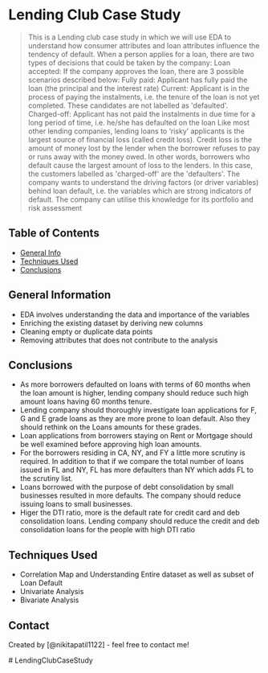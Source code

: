 # Lending Club Case Study

> This is a Lending club case study in which we will use EDA to understand how consumer attributes and loan attributes influence the tendency of default.
> When a person applies for a loan, there are two types of decisions that could be taken by the company:
> Loan accepted: If the company approves the loan, there are 3 possible scenarios described below:
> Fully paid: Applicant has fully paid the loan (the principal and the interest rate)
> Current: Applicant is in the process of paying the instalments, i.e. the tenure of the loan is not yet completed. These candidates are not labelled as 'defaulted'.
> Charged-off: Applicant has not paid the instalments in due time for a long period of time, i.e. he/she has defaulted on the loan
> Like most other lending companies, lending loans to ‘risky’ applicants is the largest source of financial loss (called credit loss). Credit loss is the amount of money lost by the lender when the borrower refuses to pay or runs away with the money owed. In other words, borrowers who default cause the largest amount of loss to the lenders. In this case, the customers labelled as 'charged-off' are the 'defaulters'.
> The company wants to understand the driving factors (or driver variables) behind loan default, i.e. the variables which are strong indicators of default. The company can utilise this knowledge for its portfolio and risk assessment

## Table of Contents

- [General Info](#general-information)
- [Techniques Used](#techniques-used)
- [Conclusions](#conclusions)

<!-- You can include any other section that is pertinent to your problem -->

## General Information

- EDA involves understanding the data and importance of the variables
- Enriching the existing dataset by deriving new columns
- Cleaning empty or duplicate data points
- Removing attributes that does not contribute to the analysis

<!-- You don't have to answer all the questions - just the ones relevant to your project. -->

## Conclusions

- As more borrowers defaulted on loans with terms of 60 months when the loan amount is higher, lending company should reduce such high amount loans having 60 months tenure.
- Lending company should thoroughly investigate loan applications for F, G and E grade loans as they are more prone to loan default. Also they should rethink on the Loans amounts for these grades.
- Loan applications from borrowers staying on Rent or Mortgage should be well examined before approving high loan amounts.
- For the borrowers residing in CA, NY, and FY a little more scrutiny is required. In addition to that if we compare the total number of loans issued in FL and NY, FL has more defaulters than NY which adds FL to the scrutiny list.
- Loans borrowed with the purpose of debt consolidation by small businesses resulted in more defaults. The company should reduce issuing loans to small businesses.
- Higer the DTI ratio, more is the default rate for credit card and deb consolidation loans. Lending company should reduce the credit and deb consolidation loans for the people with high DTI ratio

<!-- You don't have to answer all the questions - just the ones relevant to your project. -->

## Techniques Used

- Correlation Map and Understanding Entire dataset as well as subset of Loan Default
- Univariate Analysis
- Bivariate Analysis

<!-- As the libraries versions keep on changing, it is recommended to mention the version of library used in this project -->

## Contact

Created by [@nikitapatil1122] - feel free to contact me!

<!-- Optional -->
<!-- ## License -->
<!-- This project is open source and available under the [... License](). -->

<!-- You don't have to include all sections - just the one's relevant to your project --># LendingClubCaseStudy
